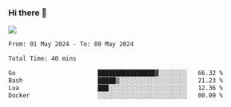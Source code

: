 ### Hi there 👋️

![](https://komarev.com/ghpvc/?username=Loner1024)

<!--START_SECTION:waka-->

```txt
From: 01 May 2024 - To: 08 May 2024

Total Time: 40 mins

Go                       ████████████████▓░░░░░░░░   66.32 %
Bash                     █████▒░░░░░░░░░░░░░░░░░░░   21.23 %
Lua                      ███░░░░░░░░░░░░░░░░░░░░░░   12.36 %
Docker                   ░░░░░░░░░░░░░░░░░░░░░░░░░   00.09 %
```

<!--END_SECTION:waka-->



